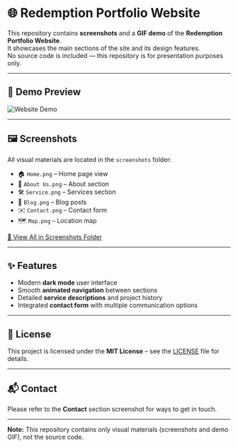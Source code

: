 # 🌐 Redemption Portfolio Website

This repository contains **screenshots** and a **GIF demo** of the **Redemption Portfolio Website**.  
It showcases the main sections of the site and its design features.  
No source code is included — this repository is for presentation purposes only.

---

## 🎥 Demo Preview
![Website Demo](./Screenshots/Demo.gif)

---

## 🖼 Screenshots
All visual materials are located in the `screenshots` folder:

- 🏠 `Home.png` – Home page view  
- 👥 `About Us.png` – About section  
- 🛠 `Service.png` – Services section  
- 📰 `Blog.png` – Blog posts  
- ✉️ `Contact.png` – Contact form  
- 🗺 `Map.png` – Location map  

[📂 View All in Screenshots Folder](./Screenshots/)

---

## ✨ Features
- Modern **dark mode** user interface  
- Smooth **animated navigation** between sections  
- Detailed **service descriptions** and project history  
- Integrated **contact form** with multiple communication options  

---

## 📜 License
This project is licensed under the **MIT License** – see the [LICENSE](LICENSE.txt) file for details.

---

## 📬 Contact
Please refer to the **Contact** section screenshot for ways to get in touch.

---
**Note:** This repository contains only visual materials (screenshots and demo GIF), not the source code.
